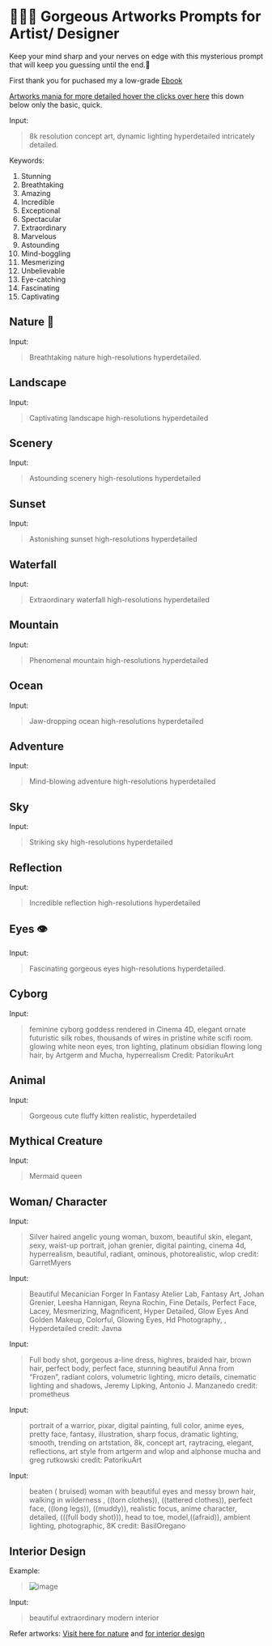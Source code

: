 # 👩🏻‍🎤 Gorgeous Artworks Prompts for Artist/ Designer
Keep your mind sharp and your nerves on edge with this mysterious prompt that will keep you guessing until the end.🤔

First thank you for puchased my a low-grade [Ebook](https://shope.ee/2L00bErgiQ?share_channel_code=2)

[Artworks mania for more detailed hover the clicks over here](https://openart.ai/) this down below only the basic, quick.

Input:
>8k resolution concept art, dynamic lighting hyperdetailed intricately detailed.

Keywords:
 1. Stunning
 2. Breathtaking
 3. Amazing
 4. Incredible
 5. Exceptional
 6. Spectacular
 7. Extraordinary
 8. Marvelous
 9. Astounding
 10. Mind-boggling
 11. Mesmerizing
 12. Unbelievable
 13. Eye-catching
 14. Fascinating
 15. Captivating

## Nature 🌿
Input: 
>Breathtaking nature high-resolutions hyperdetailed.

## Landscape 
Input:
> Captivating landscape high-resolutions hyperdetailed

## Scenery
Input: 
>Astounding scenery high-resolutions hyperdetailed

## Sunset
Input: 
>Astonishing sunset high-resolutions hyperdetailed

## Waterfall
Input: 
>Extraordinary waterfall high-resolutions hyperdetailed

## Mountain
Input: 
>Phenomenal mountain high-resolutions hyperdetailed

## Ocean
Input: 
>Jaw-dropping ocean high-resolutions hyperdetailed

## Adventure
Input: 
>Mind-blowing adventure high-resolutions hyperdetailed

## Sky
Input: 
>Striking sky high-resolutions hyperdetailed

## Reflection
Input: 
>Incredible reflection high-resolutions hyperdetailed

## Eyes 👁
Input:
>Fascinating gorgeous eyes high-resolutions hyperdetailed.

## Cyborg
Input:
>feminine cyborg goddess rendered in Cinema 4D, elegant ornate futuristic silk robes, thousands of wires in pristine white scifi room. glowing white neon eyes, tron lighting, platinum obsidian flowing long hair, by Artgerm and Mucha, hyperrealism
Credit: PatorikuArt

## Animal
Input:
>Gorgeous cute fluffy kitten realistic, hyperdetailed

## Mythical Creature
Input:
>Mermaid queen

## Woman/ Character
Input:
>Silver haired angelic young woman, buxom, beautiful skin, elegant, sexy, waist-up portrait, johan grenier, digital painting, cinema 4d, hyperrealism, beautiful, radiant, ominous, photorealistic, wlop
credit: GarretMyers

Input:
>Beautiful Mecanician Forger In Fantasy Atelier Lab, Fantasy Art, Johan Grenier, Leesha Hannigan, Reyna Rochin, Fine Details, Perfect Face, Lacey, Mesmerizing, Magnificent, Hyper Detailed, Glow Eyes And Golden Makeup, Colorful, Glowing Eyes, Hd Photography, , Hyperdetailed
>credit: Javna

Input:
>Full body shot, gorgeous a-line dress, highres, braided hair, brown hair, perfect body, perfect face, stunning beautiful Anna from “Frozen”, radiant colors, volumetric lighting, micro details, cinematic lighting and shadows, Jeremy Lipking, Antonio J. Manzanedo
credit: prometheus

Input:
>portrait of a warrior, pixar, digital painting, full color, anime eyes, pretty face, fantasy, illustration, sharp focus, dramatic lighting, smooth, trending on artstation, 8k, concept art, raytracing, elegant, reflections, art style from artgerm and wlop and alphonse mucha and greg rutkowski
credit: PatorikuArt

Input:
>beaten ( bruised) woman with beautiful eyes and messy brown hair, walking in wilderness , ((torn clothes)), ((tattered clothes)), perfect face, ((long legs)), ((muddy)), realistic focus, anime character, detailed, (((full body shot))), head to toe, model,((afraid)), ambient lighting, photographic, 8K
credit: BasilOregano

## Interior Design

Example:
>![image](https://user-images.githubusercontent.com/123232845/213969200-1f712c18-51ab-43cd-b469-d028eb926ca6.png)

Input: 
>beautiful extraordinary modern interior 

Refer artworks: [Visit here for nature](https://www.pexels.com/@wqhadija-m-1759004/) and [for interior design](https://unsplash.com/@wqhadija)
